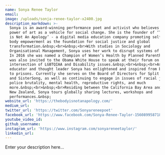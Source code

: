 ```yaml
---
name: Sonya Renee Taylor
email:
image: /uploads/sonja-renee-taylor-x2400.jpg
description_markdown: >-
  Sonya is an award-winning performance poet and activist who believes in the
  power of art as a vehicle for social change. She is the founder of ‘The Body
  is Not An Apology’ - a digital media education company promoting self-love and
  body empowerment as the foundation for social justice and global
  transformation.&nbsp;<br>&nbsp;<br>With studies in Sociology and
  Organisational Management, Sonya uses her work to disrupt systems of inequity.
  In 2016 she was named a Champion of Women’s Health by Planned Parenthood and
  was also invited to the Obama White House to speak at their forum on the
  intersection of LGBTQIAA and Disability issues.&nbsp;<br>&nbsp;<br>As an
  educator and thought leader Sonya has enlightened and inspired from boardrooms
  to prisons. Currently she serves on the Board of Directors for Split This Rock
  and SisterSong, as well as continuing to engage in issues of racial justice,
  police brutality, mental health, reproductive rights, and much
  more.&nbsp;<br>&nbsp;<br>Residing between the California Bay Area and Aotearoa
  New Zealand, Sonya tours globally sharing lectures, workshops and
  performances.&nbsp;
website_url: 'https://thebodyisnotanapology.com/'
medium_url:
twitter_url: 'https://twitter.com/Sonyareneepoet'
facebook_url: 'https://www.facebook.com/Sonya-Renee-Taylor-156089958718/'
youtube_video_id:
github_username:
instagram_url: 'https://www.instagram.com/sonyareneetaylor/'
linkedin_url:
---
```


Enter your description here...
